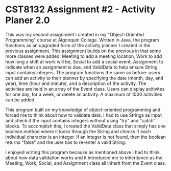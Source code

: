# CST8132 Assignment #2 - Activity Planer 2.0
This was my second assignment I created in my "Object-Oriented Programming" course at Algonquin College. Written in Java, the program functions as an upgraded form of the activity planner I created in the previous assignment. This assignment builds on the previous in that some more classes were added: Meeting to add a meeting location, Work to add how long a shift at work will be, Social to add a social event, Assignment to indicate when an assignment is due, and ValidData to help ensure String input contains integers. The program functions the same as before: users can add an activity to their planner by specifying the date (month, day, and year), time (hour and minute), and a description of the activity. The activities are held in an array of the Event class. Users can display acitivites for one day, for a week, or delete an activity. A maximum of 1000 activities can be added.

This program built on my knowledge of object-oriented programming and forced me to think about how to validate data. I had to use Strings as input and check if the input contains integers without using "try" and "catch" blocks. To accomplish this, I created the ValidData class that simply has one boolean method where it looks through the String and checks if each individual character is an integer. If an integer is not found, then the boolean returns "false" and the user has to re-enter a valid String.

I enjoyed writing this program because as mentioned above I had to think about how data validation works and it introduced me to inheritance as the Meeting, Work, Social, and Assignment class all inherit from the Event class.
